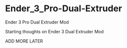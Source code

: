 # Ender_3_Pro-Dual-Extruder
Ender 3 Pro Dual Extruder Mod


Starting thoughts on Ender 3 Dual Extruder Mod 

ADD MORE LATER
